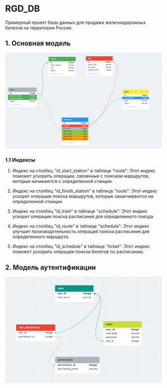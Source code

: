 # RGD_DB

Примерный проект базы данных для продажи железнодорожных билетов на территории России.

## 1. Основная модель 
![main](./misc/images/main.png)

### 1.1 Индексы
1.  Индекс на столбец "id_start_station" в таблице "route":
    Этот индекс поможет ускорить операции, связанные с поиском маршрутов, которые начинаются с определенной станции.

2.  Индекс на столбец "id_finish_station" в таблице "route":
    Этот индекс ускорит операции поиска маршрутов, которые заканчиваются на определенной станции.

3.  Индекс на столбец "id_train" в таблице "schedule":
    Этот индекс ускорит операции поиска расписания для определенного поезда.

4.  Индекс на столбец "id_route" в таблице "schedule":
    Этот индекс улучшит производительность операций поиска расписания для определенного маршрута.

5.  Индекс на столбец "id_schedule" в таблице "ticket":
    Этот индекс поможет ускорить операции поиска билетов по расписанию.

## 2. Модель аутентификации
![security](./misc/images/security.png)